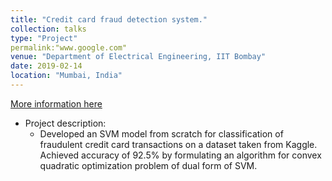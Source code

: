 ```yaml
---
title: "Credit card fraud detection system."
collection: talks
type: "Project"
permalink:"www.google.com"
venue: "Department of Electrical Engineering, IIT Bombay"
date: 2019-02-14
location: "Mumbai, India"
---
```

[More information here](/images/ML_assignment_2.tar.gz)

* Project description:
  * Developed an SVM model from scratch for classification of fraudulent credit card transactions on a dataset
taken from Kaggle. Achieved accuracy of 92.5% by formulating an algorithm for convex quadratic optimization problem of dual form of SVM.
